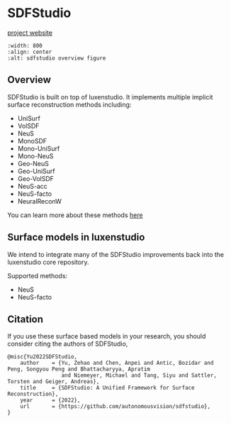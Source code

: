 # SDFStudio

[project website](https://autonomousvision.github.io/sdfstudio/)

```{image} imgs/sdfstudio_overview.svg
:width: 800
:align: center
:alt: sdfstudio overview figure
```

## Overview

SDFStudio is built on top of luxenstudio. It implements multiple implicit surface reconstruction methods including:

- UniSurf
- VolSDF
- NeuS
- MonoSDF
- Mono-UniSurf
- Mono-NeuS
- Geo-NeuS
- Geo-UniSurf
- Geo-VolSDF
- NeuS-acc
- NeuS-facto
- NeuralReconW

You can learn more about these methods [here](https://github.com/autonomousvision/sdfstudio/blob/master/docs/sdfstudio-methods.md#Methods)

## Surface models in luxenstudio

We intend to integrate many of the SDFStudio improvements back into the luxenstudio core repository.

Supported methods:

- NeuS
- NeuS-facto

## Citation

If you use these surface based models in your research, you should consider citing the authors of SDFStudio,

```none
@misc{Yu2022SDFStudio,
    author    = {Yu, Zehao and Chen, Anpei and Antic, Bozidar and Peng, Songyou Peng and Bhattacharyya, Apratim
                 and Niemeyer, Michael and Tang, Siyu and Sattler, Torsten and Geiger, Andreas},
    title     = {SDFStudio: A Unified Framework for Surface Reconstruction},
    year      = {2022},
    url       = {https://github.com/autonomousvision/sdfstudio},
}
```
